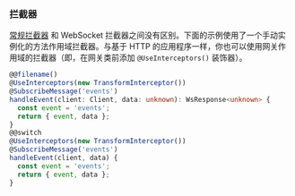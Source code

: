 ### 拦截器

[常规拦截器](/interceptors) 和 WebSocket 拦截器之间没有区别。下面的示例使用了一个手动实例化的方法作用域拦截器。与基于 HTTP 的应用程序一样，你也可以使用网关作用域的拦截器（即，在网关类前添加 `@UseInterceptors()` 装饰器）。

```typescript
@@filename()
@UseInterceptors(new TransformInterceptor())
@SubscribeMessage('events')
handleEvent(client: Client, data: unknown): WsResponse<unknown> {
  const event = 'events';
  return { event, data };
}
@@switch
@UseInterceptors(new TransformInterceptor())
@SubscribeMessage('events')
handleEvent(client, data) {
  const event = 'events';
  return { event, data };
}
```